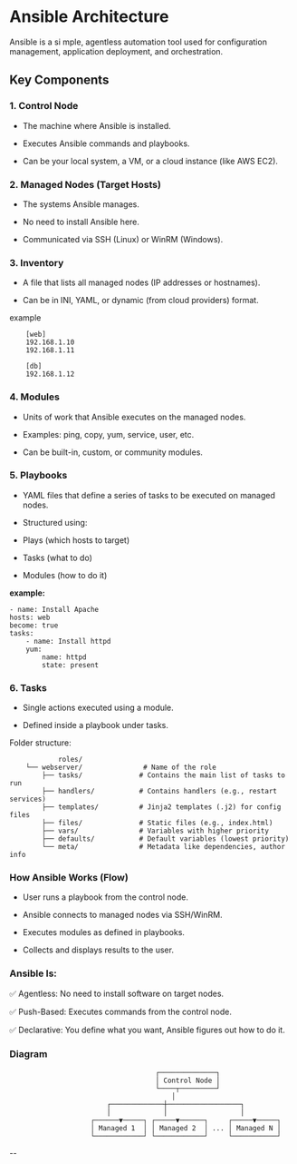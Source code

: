 # Ansible Architecture

Ansible is a si
mple, agentless automation tool used for configuration management, application deployment, and orchestration.

## Key Components

### 1. Control Node

- The machine where Ansible is installed.

- Executes Ansible commands and playbooks.

- Can be your local system, a VM, or a cloud instance (like AWS EC2).

### 2. Managed Nodes (Target Hosts)

- The systems Ansible manages.

- No need to install Ansible here.

- Communicated via SSH (Linux) or WinRM (Windows).

### 3. Inventory

- A file that lists all managed nodes (IP addresses or hostnames).

- Can be in INI, YAML, or dynamic (from cloud providers) format.

example

        [web]
        192.168.1.10
        192.168.1.11

        [db]
        192.168.1.12

### 4. Modules

- Units of work that Ansible executes on the managed nodes.

- Examples: ping, copy, yum, service, user, etc.

- Can be built-in, custom, or community modules.

### 5. Playbooks

- YAML files that define a series of tasks to be executed on managed nodes.

- Structured using:

- Plays (which hosts to target)

- Tasks (what to do)

- Modules (how to do it)


**example:**

    - name: Install Apache
    hosts: web
    become: true
    tasks:
        - name: Install httpd
        yum:
            name: httpd
            state: present


### 6. Tasks

- Single actions executed using a module.

- Defined inside a playbook under tasks.

Folder structure:

                roles/
        └── webserver/               # Name of the role
            ├── tasks/              # Contains the main list of tasks to run
            ├── handlers/           # Contains handlers (e.g., restart services)
            ├── templates/          # Jinja2 templates (.j2) for config files
            ├── files/              # Static files (e.g., index.html)
            ├── vars/               # Variables with higher priority
            ├── defaults/           # Default variables (lowest priority)
            └── meta/               # Metadata like dependencies, author info



### How Ansible Works (Flow)

- User runs a playbook from the control node.

- Ansible connects to managed nodes via SSH/WinRM.

- Executes modules as defined in playbooks.

- Collects and displays results to the user.


### Ansible Is:

✅ Agentless: No need to install software on target nodes.

✅ Push-Based: Executes commands from the control node.

✅ Declarative: You define what you want, Ansible figures out how to do it.



 ### Diagram
                                        ┌──────────────┐
                                        │ Control Node │
                                        └────┬─────────┘
                                            │
                            ┌─────────────┼──────────────────┐
                            │             │                  │
                        ┌──────▼─────┐ ┌─────▼──────┐     ┌─────▼─────┐
                        │ Managed 1  │ │ Managed 2  │ ... │ Managed N │
                        └────────────┘ └────────────┘     └───────────┘

--








